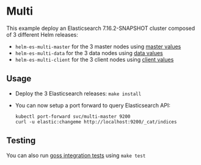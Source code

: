 # Multi

This example deploy an Elasticsearch 7.16.2-SNAPSHOT cluster composed of 3 different Helm
releases:

- `helm-es-multi-master` for the 3 master nodes using [master values][]
- `helm-es-multi-data` for the 3 data nodes using [data values][]
- `helm-es-multi-client` for the 3 client nodes using [client values][]

## Usage

* Deploy the 3 Elasticsearch releases: `make install`

* You can now setup a port forward to query Elasticsearch API:

  ```
  kubectl port-forward svc/multi-master 9200
  curl -u elastic:changeme http://localhost:9200/_cat/indices
  ```

## Testing

You can also run [goss integration tests][] using `make test`


[client values]: https://github.com/elastic/helm-charts/tree/7.16/elasticsearch/examples/multi/client.yaml
[data values]: https://github.com/elastic/helm-charts/tree/7.16/elasticsearch/examples/multi/data.yaml
[goss integration tests]: https://github.com/elastic/helm-charts/tree/7.16/elasticsearch/examples/multi/test/goss.yaml
[master values]: https://github.com/elastic/helm-charts/tree/7.16/elasticsearch/examples/multi/master.yaml
